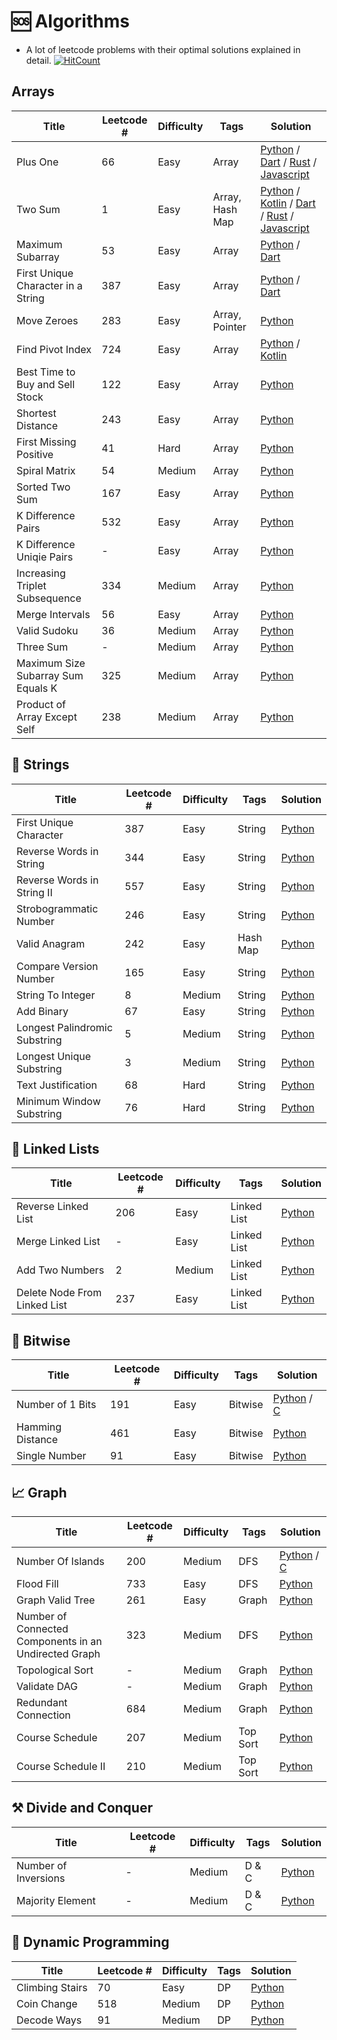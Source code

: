 # 🆘 Algorithms 
- A lot of leetcode problems with their optimal solutions explained in detail. [![HitCount](http://hits.dwyl.io/kumailn/Algorithms.svg)](http://hits.dwyl.io/kumailn/Algorithms)

## Arrays
| Title | Leetcode # | Difficulty | Tags | Solution |
| --- | --- | --- | --- | --- |
| Plus One | 66 | Easy | Array | [Python](https://github.com/kumailn/Algorithms/blob/master/Python/Plus_One.py) / [Dart](https://github.com/kumailn/Algorithms/blob/master/Dart/Plus_One.dart) / [Rust](https://github.com/kumailn/Algorithms/blob/master/Rust/Plus_One.rs) / [Javascript](https://github.com/kumailn/Algorithms/blob/master/Javascript/Plus_One.js) | 
| Two Sum | 1 | Easy | Array, Hash Map | [Python](https://github.com/kumailn/Algorithms/blob/master/Python/Two_Sum_All_Pairs.py) / [Kotlin](https://github.com/kumailn/Algorithms/blob/master/Kotlin/Two_Sum.kt) / [Dart](https://github.com/kumailn/Algorithms/tree/master/Dart) / [Rust](https://github.com/kumailn/Algorithms/blob/master/Rust/Two_Sum.rs) / [Javascript](https://github.com/kumailn/Algorithms/blob/master/Javascript/Two_Sum.js) |
| Maximum Subarray | 53 | Easy | Array | [Python](https://github.com/kumailn/Algorithms/blob/master/Python/Maximum_Sum_Subarray.py) / [Dart](https://github.com/kumailn/Algorithms/blob/master/Dart/Maximum_Sum_Subarray.dart)
| First Unique Character in a String | 387 | Easy | Array | [Python](https://github.com/kumailn/Algorithms/blob/master/Python/First_Unique_Char.py) / [Dart](https://github.com/kumailn/Algorithms/blob/master/Dart/First_Unique_Char.dart)
| Move Zeroes | 283 | Easy | Array, Pointer | [Python](https://github.com/kumailn/Algorithms/blob/master/Python/Move_Zeroes.py) |
| Find Pivot Index | 724 | Easy | Array | [Python](https://github.com/kumailn/Algorithms/blob/master/Python/Find_Pivot_Index.py) / [Kotlin](https://github.com/kumailn/Algorithms/blob/master/Kotlin/Find_Pivot_Index.kt) | 
| Best Time to Buy and Sell Stock | 122 | Easy | Array | [Python](https://github.com/kumailn/Algorithms/blob/master/Python/Best_Time_to_Buy_and_Sell_Stock.py) | 
| Shortest Distance | 243 | Easy | Array | [Python](https://github.com/kumailn/Algorithms/blob/master/Python/Shortest_Distance.py) | 
| First Missing Positive | 41 | Hard | Array | [Python](https://github.com/kumailn/Algorithms/blob/master/Python/First_Missing_Positive.py) |
| Spiral Matrix | 54 |  Medium | Array | [Python](https://github.com/kumailn/Algorithms/blob/master/Python/Spiral_Matrix_Traversal.py) |
| Sorted Two Sum | 167 | Easy | Array | [Python](https://github.com/kumailn/Algorithms/blob/master/Python/Two_Sum_Sorted.py) |
| K Difference Pairs | 532 | Easy | Array | [Python](https://github.com/kumailn/Algorithms/blob/master/Python/K_difference_pairs.py) |
| K Difference Uniqie Pairs | - | Easy | Array | [Python](https://github.com/kumailn/Algorithms/blob/master/Python/K_Diff_Unique_Pairs.py) |
| Increasing Triplet Subsequence | 334 | Medium | Array | [Python](https://github.com/kumailn/Algorithms/blob/master/Python/Increasing_Triplet_Subsequence.py) |
| Merge Intervals | 56 |  Easy | Array | [Python](https://github.com/kumailn/Algorithms/blob/master/Python/Merge_Intervals.py) |
| Valid Sudoku | 36 | Medium | Array | [Python](https://github.com/kumailn/Algorithms/blob/master/Python/Three_Sum.py) |
| Three Sum | - | Medium | Array | [Python](https://github.com/kumailn/Algorithms/blob/master/Python/First_Missing_Positive.py) |
| Maximum Size Subarray Sum Equals K | 325 | Medium | Array | [Python](https://github.com/kumailn/Algorithms/blob/master/Python/Maximum_Size_Subarray_Sum_Equals_k.py) |
| Product of Array Except Self | 238 | Medium | Array | [Python](https://github.com/kumailn/Algorithms/blob/master/Python/Product_of_Array_Except_Self.py) |


## 🧵 Strings
| Title | Leetcode # | Difficulty | Tags | Solution |
| --- | --- | --- | --- | --- |
| First Unique Character | 387 | Easy | String | [Python](https://github.com/kumailn/Algorithms/blob/master/Python/First_Unique_Char.py) |
| Reverse Words in String | 344 | Easy | String | [Python](https://github.com/kumailn/Algorithms/blob/master/Python/Reverse_Words_in_a_String.py) |
| Reverse Words in String II | 557 | Easy | String | [Python](https://github.com/kumailn/Algorithms/blob/master/Python/Reverse_Words_In_String_III.py) |
| Strobogrammatic Number | 246 | Easy | String | [Python](https://github.com/kumailn/Algorithms/blob/master/Python/Strobogrammatic_Number.py) |
| Valid Anagram | 242 | Easy | Hash Map | [Python](https://github.com/kumailn/Algorithms/blob/master/Python/Valid_Anagram.py) |
| Compare Version Number | 165 | Easy | String | [Python](https://github.com/kumailn/Algorithms/blob/master/Python/Compare_Version_Numbers.py) |
| String To Integer | 8 | Medium | String | [Python](https://github.com/kumailn/Algorithms/blob/master/Python/String_To_Int.py) |
| Add Binary | 67 | Easy | String | [Python](https://github.com/kumailn/Algorithms/blob/master/Python/Add_Binary.py) |
| Longest Palindromic Substring| 5 | Medium | String | [Python](https://github.com/kumailn/Algorithms/blob/master/Python/Longest_Palindrome_Substring.py) |
| Longest Unique Substring | 3 | Medium | String | [Python](https://github.com/kumailn/Algorithms/blob/master/Python/Longest_unique_substring.py) |
| Text Justification | 68 | Hard | String | [Python](https://github.com/kumailn/Algorithms/blob/master/Python/Text_Justification.py) |
| Minimum Window Substring | 76 | Hard | String | [Python](https://github.com/kumailn/Algorithms/blob/master/Python/Minimum_Window_Substring.py) |

## 🔗 Linked Lists 
| Title | Leetcode # | Difficulty | Tags | Solution |
| --- | --- | --- | --- | --- |
| Reverse Linked List | 206 | Easy | Linked List | [Python](https://github.com/kumailn/Algorithms/blob/master/Python/Reverse_Linked_List.py) |
| Merge Linked List | - | Easy | Linked List | [Python](https://github.com/kumailn/Algorithms/blob/master/Python/Merge_Linked_List.py) |
| Add Two Numbers | 2 | Medium | Linked List | [Python](https://github.com/kumailn/Algorithms/blob/master/Python/Add_Two_Numbers.py) |
| Delete Node From Linked List | 237 | Easy | Linked List | [Python](https://github.com/kumailn/Algorithms/blob/master/Python/Delete_Node_From_Linked_List.py) |


## 💯 Bitwise
| Title | Leetcode # | Difficulty | Tags | Solution |
| --- | --- | --- | --- | --- |
| Number of 1 Bits | 191 | Easy | Bitwise | [Python](https://github.com/kumailn/Algorithms/blob/master/Python/Hamming_Weight.py) / [C](https://github.com/kumailn/Algorithms/blob/master/C/Hamming_Weight.c) |
| Hamming Distance | 461 | Easy | Bitwise | [Python](https://github.com/kumailn/Algorithms/blob/master/Python/Hamming_Distance.py) |
| Single Number | 91 | Easy | Bitwise | [Python](https://github.com/kumailn/Algorithms/blob/master/Python/Single_Number.py) |

## 📈 Graph
| Title | Leetcode # | Difficulty | Tags | Solution |
| --- | --- | --- | --- | --- |
| Number Of Islands | 200 | Medium | DFS | [Python](https://github.com/kumailn/Algorithms/blob/master/Python/Number_Of_Islands.py) / [C](https://github.com/kumailn/Algorithms/blob/master/C/Number_Of_Islands.c) |
| Flood Fill | 733 | Easy | DFS | [Python](https://github.com/kumailn/Algorithms/blob/master/Python/Flood_Fill.py) |
| Graph Valid Tree  | 261 | Easy | Graph | [Python](https://github.com/kumailn/Algorithms/blob/master/Python/Graph_Is_Tree.py) |
| Number of Connected Components in an Undirected Graph | 323 | Medium | DFS | [Python](https://github.com/kumailn/Algorithms/blob/master/Python/Connected_Components_In_Undirected_Graph.py) |
| Topological Sort | - | Medium | Graph | [Python](https://github.com/kumailn/Algorithms/blob/master/Python/Topological_Sort.py) |
| Validate DAG | - | Medium | Graph | [Python](https://github.com/kumailn/Algorithms/blob/master/Python/Validate_DAG.py) |
| Redundant Connection | 684 | Medium | Graph | [Python](https://github.com/kumailn/Algorithms/blob/master/Python/Redundant_Connection.py) |
| Course Schedule | 207 | Medium | Top Sort | [Python](https://github.com/kumailn/Algorithms/blob/master/Python/Course_Schedule.py) |
| Course Schedule II | 210 | Medium | Top Sort | [Python](https://github.com/kumailn/Algorithms/blob/master/Python/Course_Schedule_II.py) |

## ⚒️ Divide and Conquer
| Title | Leetcode # | Difficulty | Tags | Solution |
| --- | --- | --- | --- | --- |
| Number of Inversions | - | Medium | D & C | [Python](https://github.com/kumailn/Algorithms/blob/master/Python/Count_Inversions.py) |
| Majority Element | - | Medium | D & C | [Python](https://github.com/kumailn/Algorithms/blob/master/Python/Majority_Element.py) |

## 🤖 Dynamic Programming 
| Title | Leetcode # | Difficulty | Tags | Solution |
| --- | --- | --- | --- | --- |
| Climbing Stairs | 70 | Easy | DP | [Python](https://github.com/kumailn/Algorithms/blob/master/Python/Coin_Change.py) |
| Coin Change | 518 | Medium | DP | [Python](https://github.com/kumailn/Algorithms/blob/master/Python/Number_Of_Islands.py) |
| Decode Ways | 91 | Medium | DP | [Python](https://github.com/kumailn/Algorithms/blob/master/Python/Decode_Ways.py) |